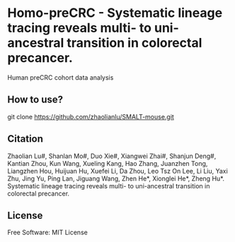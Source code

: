 # Homo-preCRC  - Systematic lineage tracing reveals multi- to uni-ancestral transition in colorectal precancer.

Human preCRC cohort data analysis

## How to use?
git clone https://github.com/zhaolianlu/SMALT-mouse.git

## Citation

Zhaolian Lu#, Shanlan Mo#, Duo Xie#, Xiangwei Zhai#, Shanjun Deng#, Kantian Zhou, Kun Wang, Xueling Kang, Hao Zhang, Juanzhen Tong, Liangzhen Hou, Huijuan Hu, Xuefei Li, Da Zhou, Leo Tsz On Lee, Li Liu, Yaxi Zhu, Jing Yu, Ping Lan, Jiguang Wang, Zhen He*, Xionglei He*, Zheng Hu*. Systematic lineage tracing reveals multi- to uni-ancestral transition in colorectal precancer.

## License
Free Software: MIT License
